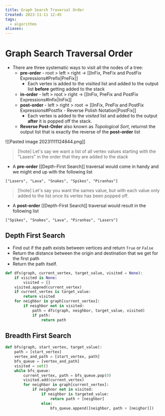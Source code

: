 ```yaml
---
title: Graph Search Traversal Order
Created: 2023-11-11 12:45
tags:
  - algorithms
aliases:
---
```

# Graph Search Traversal Order
- There are three systematic ways to visit all the nodes of a tree:
	- **pre-order** - root > left > right -> [[InFix, PreFix and PostFix Expressions#Prefix|PreFix]]
		- Each vertex is added to the *visitied* list and added to the output list **before** getting added to the stack
	- **in-order** - left > root > right -> [[InFix, PreFix and PostFix Expressions#Infix|InFix]]
	- **post-order** - left > right > root -> [[InFix, PreFix and PostFix Expressions#Postfix - Reverse Polish Notation|PostFix]]
		- Each vertex is added to the *visited* list and added to the output **after** it is popped off the stack.
	- **Reverse Post-Order** also known as *Topological Sort*, returnst the output list that is exactly the reverse of the **post-order** list

![[Pasted image 20231111124844.png]]
>[!note] Let's say we want a list of all vertex values starting with the "Lasers" in the order that they are added to the stack

- A **pre-order** [[Depth-First Search]] traversal would come in handy and we might end up with the following list
```
["Lasers", "Lava", "Snakes", "Spikes", "Piranhas"]
```

>[!note] Let's say you want the sames value, but with each value only added to the list once its vertex has been popped off.

- A **post-order** [[Depth-First Search]] traversal would result in the following list
```
["Spikes", "Snakes", "Lava", "Piranhas", "Lasers"]
```



## Depth First Search
- Find out if the path exists between vertices and return `True` or `False`
- Return the distance between the origin and destination that we get for the first path 
- Return the path itself.
```Python
def dfs(graph, current_vertex, target_value, visited = None):
	if visited is None:
		visited = []
	visited.appned(current_vertex)
	if current_vertex is target_value:
		return visited
	for neighbor in graph[current_vertex]:
		if neighbor not in visited:
			path = dfs(graph, neighbor, target_value, visited)
			if path:
				return path
```

## Breadth First Search
```Python
def bfs(graph, start_vertex, target_value):
	path = [start_vertex]
	vertex_and_path = [start_vertex, path]
	bfs_queue = [vertex_and_path]
	visited = set()
	while bfs_queue:
		current_vertex, path = bfs_queue.pop(0)
		visited.add(current_vertex)
		for neighbor in graph[current_vertex]:
			if neighnor not in visited:
				if neighbor is targeted_value:
					return path + [neighbor]
				else:
					bfs_queue.append([neighbor, path + [neighor]])
```